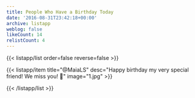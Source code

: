 ```yaml
---
title: People Who Have a Birthday Today
date: '2016-08-31T23:42:18+00:00'
archive: listapp
weblog: false
likeCount: 14
relistCount: 4
---
```



{{< listapp/list order=false reverse=false >}}

   {{< listapp/item title="@MaiaLS"
      desc="Happy birthday my very special friend! We miss you! 🎉"
      image="1.jpg" >}}

{{< /listapp/list >}}
